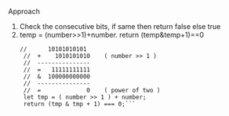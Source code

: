 Approach
1. Check the consecutive bits, if same then return false else true
2. temp = (number>>1)+number. return (temp&temp+1)==0
   ```
   //      10101010101
    //  +    1010101010    ( number >> 1 )
    //  ---------------
    //  =   11111111111
    //  &  100000000000
    //  ---------------
    //  =             0    ( power of two )
    let tmp = ( number >> 1 ) + number;
    return (tmp & tmp + 1) === 0;```